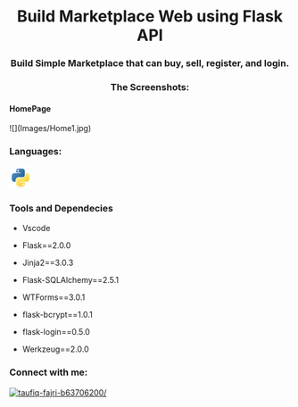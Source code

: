 <h1 align="center">Build Marketplace Web using Flask API</h1>
<h3 align="center">Build Simple Marketplace that can buy, sell, register, and login.</h3>

<h3 align="center">The Screenshots:</h3>
 
<h4 allign="center">HomePage</h4>
![](Images/Home1.jpg)


<h3 align="left">Languages:</h3>
 
 <a href="https://www.python.org" target="_blank" rel="noreferrer"> <img src="https://raw.githubusercontent.com/devicons/devicon/master/icons/python/python-original.svg" alt="python" width="40" height="40"/> </a>

<h3> Tools and Dependecies </h3>

- Vscode 

- Flask==2.0.0

- Jinja2==3.0.3

- Flask-SQLAlchemy==2.5.1

- WTForms==3.0.1

- flask-bcrypt==1.0.1

- flask-login==0.5.0

- Werkzeug==2.0.0





<h3 align="left">Connect with me:</h3>
<p align="left">
<a href="https://linkedin.com/in/taufiq-fajri-b63706200/" target="blank"><img align="center" src="https://raw.githubusercontent.com/rahuldkjain/github-profile-readme-generator/master/src/images/icons/Social/linked-in-alt.svg" alt="taufiq-fajri-b63706200/" height="30" width="40" /></a>
</p>
